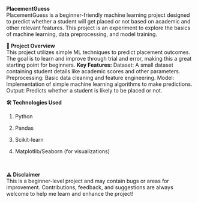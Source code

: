 **PlacementGuess**
<br>
PlacementGuess is a beginner-friendly machine learning project designed to predict whether a student will get placed or not based on academic and other relevant features. 
This project is an experiment to explore the basics of machine learning, data preprocessing, and model training.

**🚀 Project Overview**
<br>
This project utilizes simple ML techniques to predict placement outcomes. The goal is to learn and improve through trial and error, making this a great starting point for beginners.
**Key Features:**
Dataset: A small dataset containing student details like academic scores and other parameters.
Preprocessing: Basic data cleaning and feature engineering.
Model: Implementation of simple machine learning algorithms to make predictions.
Output: Predicts whether a student is likely to be placed or not.

**🛠️ Technologies Used**
<br>
1. Python
2. Pandas
  
3. Scikit-learn
  
4. Matplotlib/Seaborn (for visualizations)
<br>

**⚠️ Disclaimer**
<br>
This is a beginner-level project and may contain bugs or areas for improvement. Contributions, feedback, and suggestions are always welcome to help me learn and enhance the project!
